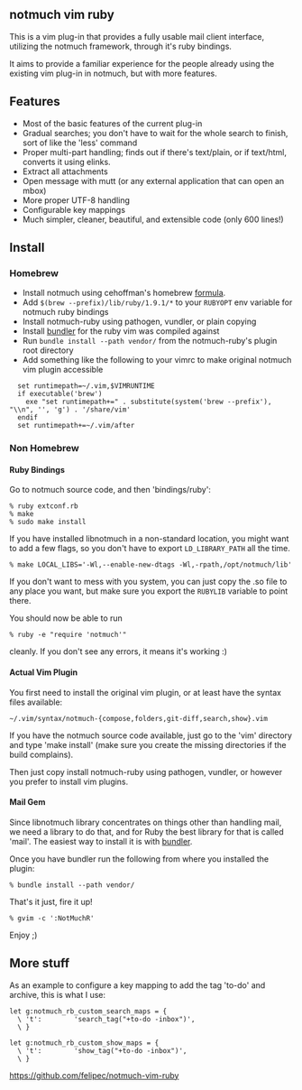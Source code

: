 ## notmuch vim ruby

This is a vim plug-in that provides a fully usable mail client interface,
utilizing the notmuch framework, through it's ruby bindings.

It aims to provide a familiar experience for the people already using the
existing vim plug-in in notmuch, but with more features.

## Features

 * Most of the basic features of the current plug-in
 * Gradual searches; you don't have to wait for the whole search to finish,
   sort of like the 'less' command
 * Proper multi-part handling; finds out if there's text/plain, or if
   text/html, converts it using elinks.
 * Extract all attachments
 * Open message with mutt (or any external application that can open an mbox)
 * More proper UTF-8 handling
 * Configurable key mappings
 * Much simpler, cleaner, beautiful, and extensible code (only 600 lines!)

## Install

### Homebrew

* Install notmuch using cehoffman's homebrew
[formula](https://github.com/cehoffman/homebrew/blob/master/Library/Formula/notmuch.rb).
* Add `$(brew --prefix)/lib/ruby/1.9.1/*` to your `RUBYOPT` env variable for
  notmuch ruby bindings
* Install notmuch-ruby using pathogen, vundler, or plain copying
* Install [bundler](http://www.gembundler.com) for the ruby vim was compiled
  against
* Run `bundle install --path vendor/` from the notmuch-ruby's plugin root directory
* Add something like the following to your vimrc to make original notmuch vim
  plugin accessible

```vim
  set runtimepath=~/.vim,$VIMRUNTIME
  if executable('brew')
    exe "set runtimepath+=" . substitute(system('brew --prefix'), "\\n", '', 'g') . '/share/vim'
  endif
  set runtimepath+=~/.vim/after
```

### Non Homebrew

#### Ruby Bindings

Go to notmuch source code, and then 'bindings/ruby':

    % ruby extconf.rb
    % make
    % sudo make install

If you have installed libnotmuch in a non-standard location, you might want to
add a few flags, so you don't have to export `LD_LIBRARY_PATH` all the time.

    % make LOCAL_LIBS='-Wl,--enable-new-dtags -Wl,-rpath,/opt/notmuch/lib'

If you don't want to mess with you system, you can just copy the .so file to
any place you want, but make sure you export the `RUBYLIB` variable to point
there.

You should now be able to run

    % ruby -e "require 'notmuch'"

cleanly. If you don't see any errors, it means it's working :)

#### Actual Vim Plugin

You first need to install the original vim plugin, or at least have the syntax
files available:

    ~/.vim/syntax/notmuch-{compose,folders,git-diff,search,show}.vim

If you have the notmuch source code available, just go to the 'vim' directory
and type 'make install' (make sure you create the missing directories if the
build complains).

Then just copy install notmuch-ruby using pathogen, vundler, or however
you prefer to install vim plugins.

#### Mail Gem

Since libnotmuch library concentrates on things other than handling mail, we
need a library to do that, and for Ruby the best library for that is called
'mail'. The easiest way to install it is with [bundler](http://www.gembundler.com).

Once you have bundler run the following from where you installed the plugin:

    % bundle install --path vendor/

That's it just, fire it up!

    % gvim -c ':NotMuchR'

Enjoy ;)

## More stuff

As an example to configure a key mapping to add the tag 'to-do' and archive,
this is what I use:

    let g:notmuch_rb_custom_search_maps = {
      \ 't':		'search_tag("+to-do -inbox")',
      \ }

    let g:notmuch_rb_custom_show_maps = {
      \ 't':		'show_tag("+to-do -inbox")',
      \ }

https://github.com/felipec/notmuch-vim-ruby
